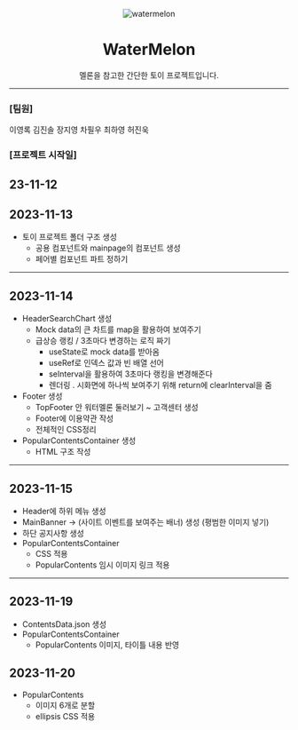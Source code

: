 
<div align="center">

![watermelon](https://github.com/secondflow02/WaterMelon/assets/98089768/2437c587-f925-4463-91cd-b3ae3a29f10b)



# WaterMelon
  
멜론을 참고한 간단한 토이 프로젝트입니다.

---------------------------------------------------------------------------------------------------------------------------------------------------

</div>

### [팀원]

이영록
김진솔
장지영
차필우
최하영
허진욱

### [프로젝트 시작일]
23-11-12
----------------------------------------------------------------------------------------------------------------------------------------------------


## 2023-11-13

- 토이 프로젝트 폴더 구조 생성
  - 공용 컴포넌트와 mainpage의 컴포넌트 생성
  - 페어별 컴포넌트 파트 정하기

----------------------------------------------------------------------------------------------------------------------------------------------------

## 2023-11-14

- HeaderSearchChart 생성
  - Mock data의 큰 차트를 map을 활용하여 보여주기
  - 급상승 랭킹 / 3초마다 변경하는 로직 짜기
    - useState로 mock data를 받아옴
    - useRef로 인덱스 값과 빈 배열 선어
    - seInterval을 활용하여 3초마다 랭킹을 변경해준다
    - 렌더링 . 시화면에 하나씩 보여주기 위해 return에 clearInterval을 줌
- Footer 생성
  - TopFooter 안 워터멜론 둘러보기 ~ 고객센터 생성
  - Footer에 이용약관 작성
  - 전체적인 CSS정리
- PopularContentsContainer 생성
  - HTML 구조 작성
 
----------------------------------------------------------------------------------------------------------------------------------------------------

## 2023-11-15

- Header에 하위 메뉴 생성
- MainBanner -> (사이트 이벤트를 보여주는 배너) 생성 (평범한 이미지 넣기)
- 하단 공지사항 생성
- PopularContentsContainer
  - CSS 적용
  - PopularContents 임시 이미지 링크 적용

----------------------------------------------------------------------------------------------------------------------------------------------------

## 2023-11-19
- ContentsData.json 생성
- PopularContentsContainer
  - PopularContents 이미지, 타이틀 내용 반영

## 2023-11-20

- PopularContents
  - 이미지 6개로 분할
  - ellipsis CSS 적용